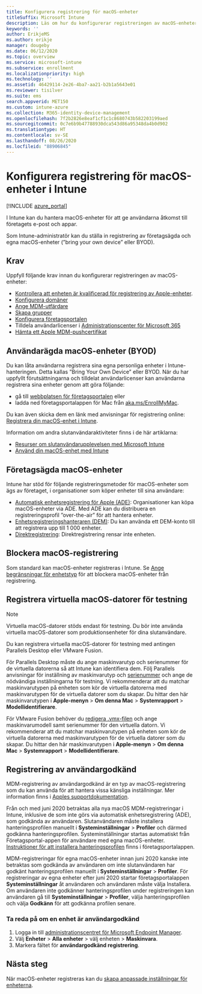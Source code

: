 ```yaml
---
title: Konfigurera registrering för macOS-enheter
titleSuffix: Microsoft Intune
description: Läs om hur du konfigurerar registreringen av macOS-enheter i Intune.
keywords: ''
author: ErikjeMS
ms.author: erikje
manager: dougeby
ms.date: 06/12/2020
ms.topic: overview
ms.service: microsoft-intune
ms.subservice: enrollment
ms.localizationpriority: high
ms.technology: ''
ms.assetid: 46429114-2e26-4ba7-aa21-b2b1a5643e01
ms.reviewer: tisilver
ms.suite: ems
search.appverid: MET150
ms.custom: intune-azure
ms.collection: M365-identity-device-management
ms.openlocfilehash: 7f2b2826e8eaf1cf1c1c8680743b582203199aed
ms.sourcegitcommit: 0c7e6b9b47788930dca543d86a95348da4b0d902
ms.translationtype: HT
ms.contentlocale: sv-SE
ms.lasthandoff: 08/26/2020
ms.locfileid: "88906845"
---
```

# <a name="set-up-enrollment-for-macos-devices-in-intune"></a>Konfigurera registrering för macOS-enheter i Intune

[!INCLUDE [azure_portal](../includes/azure_portal.md)]

I Intune kan du hantera macOS-enheter för att ge användarna åtkomst till företagets e-post och appar.

Som Intune-administratör kan du ställa in registrering av företagsägda och egna macOS-enheter (”bring your own device” eller BYOD). 

## <a name="prerequisites"></a>Krav

Uppfyll följande krav innan du konfigurerar registreringen av macOS-enheter:

- [Kontrollera att enheten är kvalificerad för registrering av Apple-enheter](https://support.apple.com/en-us/HT204142#eligibility).
- [Konfigurera domäner](../fundamentals/custom-domain-name-configure.md)
- [Ange MDM-utfärdare](../fundamentals/mdm-authority-set.md)
- [Skapa grupper](../fundamentals/groups-add.md)
- [Konfigurera företagsportalen](../apps/company-portal-app.md)
- Tilldela användarlicenser i [Administrationscenter för Microsoft 365](https://go.microsoft.com/fwlink/p/?LinkId=698854)
- [Hämta ett Apple MDM-pushcertifikat](../enrollment/apple-mdm-push-certificate-get.md)

## <a name="user-owned-macos-devices-byod"></a>Användarägda macOS-enheter (BYOD)

Du kan låta användarna registrera sina egna personliga enheter i Intune-hanteringen. Detta kallas ”Bring Your Own Device” eller BYOD. När du har uppfyllt förutsättningarna och tilldelat användarlicenser kan användarna registrera sina enheter genom att göra följande:
- gå till [webbplatsen för företagsportalen](https://portal.manage.microsoft.com) eller
- ladda ned företagsportalappen för Mac från [aka.ms/EnrollMyMac](https://aka.ms/EnrollMyMac).

Du kan även skicka dem en länk med anvisningar för registrering online: [Registrera din macOS-enhet i Intune](../user-help/enroll-your-device-in-intune-macos-cp.md).

Information om andra slutanvändaraktiviteter finns i de här artiklarna:

- [Resurser om slutanvändarupplevelsen med Microsoft Intune](../fundamentals/end-user-educate.md)
- [Använd din macOS-enhet med Intune](../user-help/enroll-your-device-in-intune-macos-cp.md)

## <a name="company-owned-macos-devices"></a>Företagsägda macOS-enheter
Intune har stöd för följande registreringsmetoder för macOS-enheter som ägs av företaget, i organisationer som köper enheter till sina användare:
- [Automatisk enhetsregistrering för Apple (ADE)](device-enrollment-program-enroll-macos.md): Organisationer kan köpa macOS-enheter via ADE. Med ADE kan du distribuera en registreringsprofil ”over-the-air” för att hantera enheter.
- [Enhetsregistreringshanteraren (DEM)](device-enrollment-manager-enroll.md): Du kan använda ett DEM-konto till att registrera upp till 1 000 enheter.
- [Direktregistrering](device-enrollment-direct-enroll-macos.md): Direktregistrering rensar inte enheten.

## <a name="block-macos-enrollment"></a>Blockera macOS-registrering
Som standard kan macOS-enheter registreras i Intune. Se [Ange begränsningar för enhetstyp](enrollment-restrictions-set.md) för att blockera macOS-enheter från registrering.

## <a name="enroll-virtual-macos-machines-for-testing"></a>Registrera virtuella macOS-datorer för testning

> [!NOTE]
> Virtuella macOS-datorer stöds endast för testning. Du bör inte använda virtuella macOS-datorer som produktionsenheter för dina slutanvändare. 

Du kan registrera virtuella macOS-datorer för testning med antingen Parallels Desktop eller VMware Fusion. 

För Parallels Desktop måste du ange maskinvarutyp och serienummer för de virtuella datorerna så att Intune kan identifiera dem. Följ Parallels anvisningar för inställning av maskinvarutyp och [serienummer](http://kb.parallels.com/123455) och ange de nödvändiga inställningarna för testning. Vi rekommenderar att du matchar maskinvarutypen på enheten som kör de virtuella datorerna med maskinvarutypen för de virtuella datorer som du skapar. Du hittar den här maskinvarutypen i **Apple-menyn** > **Om denna Mac** > **Systemrapport** > **Modellidentifierare**. 

För VMware Fusion behöver du [redigera .vmx-filen](https://kb.vmware.com/s/article/1014782) och ange maskinvarumodell samt serienummer för den virtuella datorn. Vi rekommenderar att du matchar maskinvarutypen på enheten som kör de virtuella datorerna med maskinvarutypen för de virtuella datorer som du skapar. Du hittar den här maskinvarutypen i **Apple-menyn** > **Om denna Mac** > **Systemrapport** > **Modellidentifierare**. 

## <a name="user-approved-enrollment"></a>Registrering av användargodkänd

MDM-registrering av användargodkänd är en typ av macOS-registrering som du kan använda för att hantera vissa känsliga inställningar. Mer information finns i [Apples supportdokumentation](https://support.apple.com/HT208019).  
 
Från och med juni 2020 betraktas alla nya macOS MDM-registreringar i Intune, inklusive de som inte görs via automatisk enhetsregistrering (ADE), som godkända av användaren. Slutanvändaren måste installera hanteringsprofilen manuellt i **Systeminställningar** > **Profiler** och därmed godkänna hanteringsprofilen. Systeminställningar startas automatiskt från Företagsportal-appen för användare med egna macOS-enheter. [Instruktioner för att installera hanteringsprofilen](../user-help/enroll-your-device-in-intune-macos-cp.md) finns i företagsportalappen.     

MDM-registreringar för egna macOS-enheter innan juni 2020 kanske inte betraktas som godkända av användaren om inte slutanvändaren har godkänt hanteringsprofilen manuellt i **Systeminställningar** > **Profiler**. För registreringar av egna enheter efter juni 2020 startar företagsportalappen **Systeminställningar** åt användaren och användaren måste välja Installera. Om användaren inte godkänner hanteringsprofilen under registreringen kan användaren gå till **Systeminställningar** > **Profiler**, välja hanteringsprofilen och välja **Godkänn** för att godkänna profilen senare.

### <a name="find-out-if-a-device-is-user-approved"></a>Ta reda på om en enhet är användargodkänd
1. Logga in till [administrationscentret för Microsoft Endpoint Manager](https://go.microsoft.com/fwlink/?linkid=2109431).
2. Välj **Enheter** > **Alla enheter** > välj enheten > **Maskinvara**.
3. Markera fältet för **användargodkänd registrering**.


## <a name="next-steps"></a>Nästa steg

När macOS-enheter registreras kan du [skapa anpassade inställningar för enheterna](../configuration/custom-settings-macos.md).